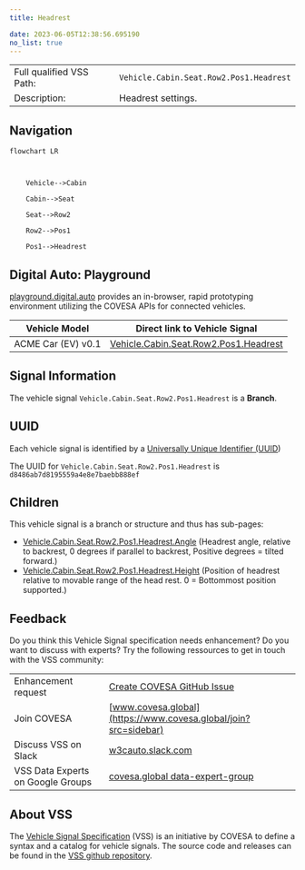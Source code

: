 ```yaml
---
title: Headrest

date: 2023-06-05T12:38:56.695190
no_list: true
---
```



| | |
|---|---|
| Full qualified VSS Path: | `Vehicle.Cabin.Seat.Row2.Pos1.Headrest` |
| Description: | Headrest settings. |

## Navigation

```mermaid
flowchart LR



    Vehicle-->Cabin

    Cabin-->Seat

    Seat-->Row2

    Row2-->Pos1

    Pos1-->Headrest

```


## Digital Auto: Playground

[playground.digital.auto](http://digital.auto) provides an in-browser, rapid prototyping environment utilizing the COVESA APIs for connected vehicles. 

| Vehicle Model | Direct link to Vehicle Signal |
|---|---|
| ACME Car (EV) v0.1 | [Vehicle.Cabin.Seat.Row2.Pos1.Headrest](https://digitalauto.netlify.app/model/STLWzk1WyqVVLbfymb4f/cvi/list/Vehicle.Cabin.Seat.Row2.Pos1.Headrest/) |


## Signal Information




The vehicle signal `Vehicle.Cabin.Seat.Row2.Pos1.Headrest` is a **Branch**.





## UUID

Each vehicle signal is identified by a [Universally Unique Identifier (UUID](https://en.wikipedia.org/wiki/Universally_unique_identifier))

The UUID for `Vehicle.Cabin.Seat.Row2.Pos1.Headrest` is `d8486ab7d8195559a4e8e7baebb888ef`

## Children

This vehicle signal is a branch or structure and thus has sub-pages:

- [Vehicle.Cabin.Seat.Row2.Pos1.Headrest.Angle](angle/) (Headrest angle, relative to backrest, 0 degrees if parallel to backrest, Positive degrees = tilted forward.)
- [Vehicle.Cabin.Seat.Row2.Pos1.Headrest.Height](height/) (Position of headrest relative to movable range of the head rest. 0 = Bottommost position supported.)


## Feedback

Do you think this Vehicle Signal specification needs enhancement? Do you want to discuss with experts? Try the following ressources to get in touch with the VSS community:

| | |
|---|---|
| Enhancement request | [Create COVESA GitHub Issue](https://github.com/COVESA/vehicle_signal_specification/issues/new?body=Please+describe+your+feedback&title=Signal+feedback+Vehicle.Cabin.Seat.Row2.Pos1.Headrest) |
| Join COVESA | [www.covesa.global](https://www.covesa.global/join?src=sidebar) |
| Discuss VSS on Slack | [w3cauto.slack.com](http://w3cauto.slack.com/) |
| VSS Data Experts on Google Groups | [covesa.global data-expert-group](https://groups.google.com/a/covesa.global/g/data-expert-group) |

## About VSS

The [Vehicle Signal Specification](https://covesa.github.io/vehicle_signal_specification/) (VSS)
is an initiative by COVESA to define a syntax and a catalog for vehicle signals.
The source code and releases can be found in the [VSS github repository](https://github.com/COVESA/vehicle_signal_specification).

